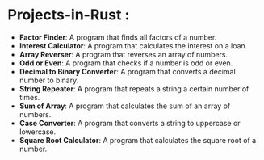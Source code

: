 # Projects-in-Rust : 

* **Factor Finder**: A program that finds all factors of a number.
* **Interest Calculator**: A program that calculates the interest on a loan.
* **Array Reverser**: A program that reverses an array of numbers.
* **Odd or Even**: A program that checks if a number is odd or even.
* **Decimal to Binary Converter**: A program that converts a decimal number to binary.
* **String Repeater**: A program that repeats a string a certain number of times.
* **Sum of Array**: A program that calculates the sum of an array of numbers.
* **Case Converter**: A program that converts a string to uppercase or lowercase.
* **Square Root Calculator**: A program that calculates the square root of a number.

